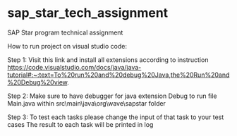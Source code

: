 # sap_star_tech_assignment
SAP Star program technical assignment

How to run project on visual studio code:

Step 1:
Visit this link and install all extensions according to instruction
https://code.visualstudio.com/docs/java/java-tutorial#:~:text=To%20run%20and%20debug%20Java,the%20Run%20and%20Debug%20view.

Step 2: 
Make sure to have debugger for java extension
Debug to run file Main.java within src\main\java\org\wave\sapstar folder

Step 3:
To test each tasks please change the input of that task to your test cases
The result to each task will be printed in log